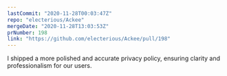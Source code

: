 ```yaml
---
lastCommit: "2020-11-28T00:03:47Z"
repo: "electerious/Ackee"
mergeDate: "2020-11-28T13:03:53Z"
prNumber: 198
link: "https://github.com/electerious/Ackee/pull/198"
---
```


I shipped a more polished and accurate privacy policy, ensuring clarity and professionalism for our users.